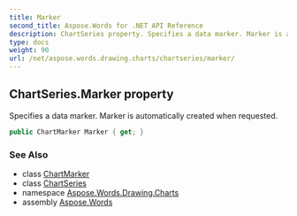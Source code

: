```yaml
---
title: Marker
second_title: Aspose.Words for .NET API Reference
description: ChartSeries property. Specifies a data marker. Marker is automatically created when requested in C#.
type: docs
weight: 90
url: /net/aspose.words.drawing.charts/chartseries/marker/
---
```

## ChartSeries.Marker property

Specifies a data marker. Marker is automatically created when requested.

```csharp
public ChartMarker Marker { get; }
```

### See Also

* class [ChartMarker](../../chartmarker/)
* class [ChartSeries](../)
* namespace [Aspose.Words.Drawing.Charts](../../chartseries/)
* assembly [Aspose.Words](../../../)

